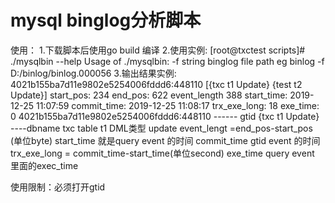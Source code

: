 # mysql binglog分析脚本
使用：
1.下载脚本后使用go build 编译
2.使用实例:
  [root@txctest scripts]# ./mysqlbin --help
Usage of ./mysqlbin:
  -f string
        binglog file path eg binlog -f D:/binlog/binlog.000056
3.输出结果实例:
  4021b155ba7d11e9802e5254006fddd6:448110 [{txc t1 Update} {test t2 Update}] start_pos: 234 end_pos: 622 event_length 388  start_time: 2019-12-25 11:07:59 commit_time: 2019-12-25 11:08:17 trx_exe_long: 18 exe_time: 0
 4021b155ba7d11e9802e5254006fddd6:448110  ------ gtid 
 {txc t1 Update}   ----dbname txc table t1 DML类型 update
 event_lengt =end_pos-start_pos (单位byte) 
 start_time 就是query event 的时间
 commit_time gtid event 的时间
 trx_exe_long = commit_time-start_time(单位second)
 exe_time query event 里面的exec_time
 
 使用限制：必须打开gtid
